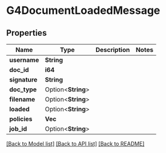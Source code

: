 # G4DocumentLoadedMessage

## Properties

Name | Type | Description | Notes
------------ | ------------- | ------------- | -------------
**username** | **String** |  | 
**doc_id** | **i64** |  | 
**signature** | **String** |  | 
**doc_type** | Option<**String**> |  | 
**filename** | Option<**String**> |  | 
**loaded** | Option<**String**> |  | 
**policies** | **Vec<String>** |  | 
**job_id** | Option<**String**> |  | 

[[Back to Model list]](../README.md#documentation-for-models) [[Back to API list]](../README.md#documentation-for-api-endpoints) [[Back to README]](../README.md)


